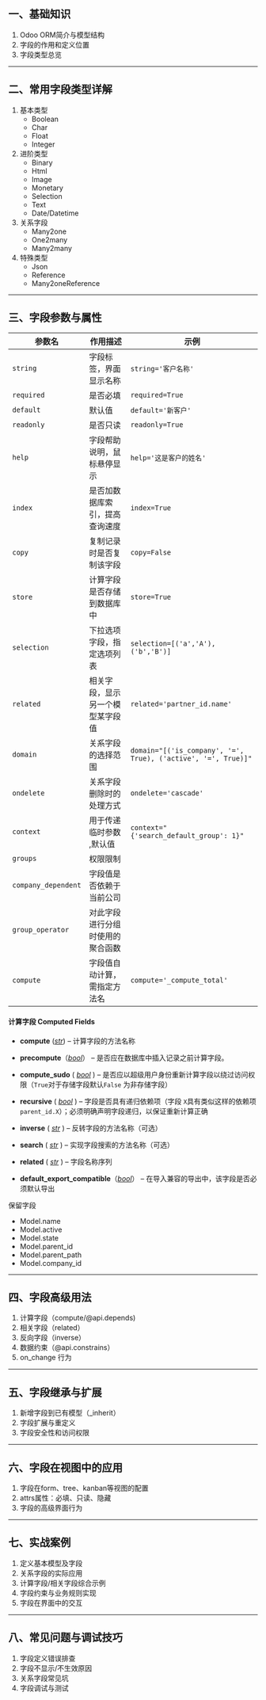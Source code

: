 ## 一、基础知识

1. Odoo ORM简介与模型结构
2. 字段的作用和定义位置
3. 字段类型总览

---

## 二、常用字段类型详解

1. 基本类型
	- Boolean
	- Char
	- Float
	- Integer
2. 进阶类型
    - Binary
    - Html
    - Image
    - Monetary
    - Selection
    - Text
    - Date/Datetime
3. 关系字段
    - Many2one
    - One2many
    - Many2many
4. 特殊类型
    - Json
    - Reference
    - Many2oneReference

---

## 三、字段参数与属性

| 参数名                 | 作用描述             | 示例                                                            |
| ------------------- | ---------------- | ------------------------------------------------------------- |
| `string`            | 字段标签，界面显示名称      | `string='客户名称'`                                               |
| `required`          | 是否必填             | `required=True`                                               |
| `default`           | 默认值              | `default='新客户'`                                               |
| `readonly`          | 是否只读             | `readonly=True`                                               |
| `help`              | 字段帮助说明，鼠标悬停显示    | `help='这是客户的姓名'`                                              |
| `index`             | 是否加数据库索引，提高查询速度  | `index=True`                                                  |
| `copy`              | 复制记录时是否复制该字段     | `copy=False`                                                  |
| `store`             | 计算字段是否存储到数据库中    | `store=True`                                                  |
| `selection`         | 下拉选项字段，指定选项列表    | `selection=[('a','A'),('b','B')]`                             |
| `related`           | 相关字段，显示另一个模型某字段值 | `related='partner_id.name'`                                   |
| `domain`            | 关系字段的选择范围        | `domain="[('is_company', '=', True), ('active', '=', True)]"` |
| `ondelete`          | 关系字段删除时的处理方式     | `ondelete='cascade'`                                          |
| `context`           | 用于传递临时参数 ,默认值    | `context="{'search_default_group': 1}"`                       |
| `groups`            | 权限限制             |                                                               |
| `company_dependent` | 字段值是否依赖于当前公司     |                                                               |
| `group_operator`    | 对此字段进行分组时使用的聚合函数 |                                                               |
| `compute`           | 字段值自动计算，需指定方法名   | `compute='_compute_total'`                                    |

#### 计算字段 Computed Fields

- **compute** ([_str_](https://docs.python.org/3/library/stdtypes.html#str "(in Python v3.13)")) – 计算字段的方法名称
- **precompute**（[_bool_](https://docs.python.org/3/library/functions.html#bool "（在 Python v3.13 中）")） – 是否应在数据库中插入记录之前计算字段。
- **compute_sudo** ( [_bool_](https://docs.python.org/3/library/functions.html#bool "（在 Python v3.13 中）") ) – 是否应以超级用户身份重新计算字段以绕过访问权限（`True`对于存储字段默认`False` 为非存储字段）
    
- **recursive** ( [_bool_](https://docs.python.org/3/library/functions.html#bool "（在 Python v3.13 中）") ) – 字段是否具有递归依赖项（字段 `X`具有类似这样的依赖项`parent_id.X`）；必须明确声明字段递归，以保证重新计算正确
    
- **inverse** ( [_str_](https://docs.python.org/3/library/stdtypes.html#str "（在 Python v3.13 中）") ) – 反转字段的方法名称（可选）
    
- **search** ( [_str_](https://docs.python.org/3/library/stdtypes.html#str "（在 Python v3.13 中）") ) – 实现字段搜索的方法名称（可选）
    
- **related** ( [_str_](https://docs.python.org/3/library/stdtypes.html#str "（在 Python v3.13 中）") ) – 字段名称序列
    
- **default_export_compatible**（[_bool_](https://docs.python.org/3/library/functions.html#bool "（在 Python v3.13 中）")） – 在导入兼容的导出中，该字段是否必须默认导出


保留字段
- Model.name
- Model.active
- Model.state
- Model.parent_id
- Model.parent_path
- Model.company_id


---

## 四、字段高级用法

1. 计算字段（compute/@api.depends)
2. 相关字段（related）
3. 反向字段（inverse）
4. 数据约束（@api.constrains）
5. on_change 行为

---

## 五、字段继承与扩展

1. 新增字段到已有模型（_inherit）
2. 字段扩展与重定义
3. 字段安全性和访问权限

---

## 六、字段在视图中的应用

1. 字段在form、tree、kanban等视图的配置
2. attrs属性：必填、只读、隐藏
3. 字段的高级界面行为

---

## 七、实战案例

1. 定义基本模型及字段
2. 关系字段的实际应用
3. 计算字段/相关字段综合示例
4. 字段约束与业务规则实现
5. 字段在界面中的交互

---

## 八、常见问题与调试技巧

1. 字段定义错误排查
2. 字段不显示/不生效原因
3. 关系字段常见坑
4. 字段调试与测试